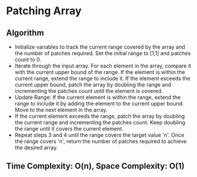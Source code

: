 # Patching Array

## Algorithm
- Initialize variables to track the current range covered by the array and the number of patches required. Set the initial range to [1,1] and patches count to 0.
- Iterate through the input array. For each element in the array, compare it with the current upper bound of the range. If the element is within the current range, extend the range to include it. If the element exceeds the current upper bound, patch the array by doubling the range and incrementing the patches count until the element is covered.
- Update Range: If the current element is within the range, extend the range to include it by adding the element to the current upper bound. Move to the next element in the array.
- If the current element exceeds the range, patch the array by doubling the current range and incrementing the patches count. Keep doubling the range until it covers the current element.
- Repeat steps 3 and 4 until the range covers the target value 'n'. Once the range covers 'n', return the number of patches required to achieve the desired array.

## Time Complexity: O(n), Space Complexity: O(1)